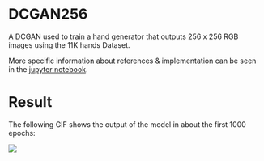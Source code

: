 # DCGAN256

A DCGAN used to train a hand generator that outputs 256 x 256 RGB images using the 11K hands Dataset.

More specific information about references & implementation can be seen in the [jupyter notebook](Hand%20Generator.ipynb).

# Result

The following GIF shows the output of the model in about the first 1000 epochs:

![](hands_out.gif)



